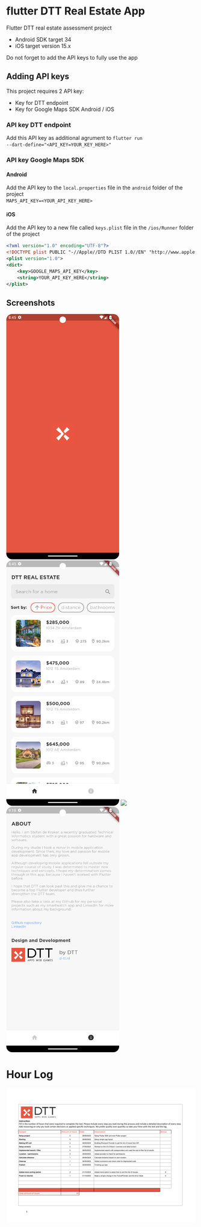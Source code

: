 # flutter DTT Real Estate App
Flutter DTT real estate assessment project


- Android SDK target 34
- iOS target version 15.x

Do not forget to add the API keys to fully use the app

## Adding API keys
This project requires 2 API key:
- Key for DTT endpoint
- Key for Google Maps SDK Android / iOS

### API key DTT endpoint
Add this API key as additional agrument to `flutter run` \
`--dart-define="<API_KEY=YOUR_KEY_HERE>"`

### API key Google Maps SDK
#### Android
Add the API key to the `local.properties` file in the `android` folder of the project \
`MAPS_API_KEY=<YOUR_API_KEY_HERE>`

#### iOS
Add the API key to a new file called `keys.plist` file in the `/ios/Runner` folder of the project
```xml
<?xml version="1.0" encoding="UTF-8"?>
<!DOCTYPE plist PUBLIC "-//Apple//DTD PLIST 1.0//EN" "http://www.apple.com/DTDs/PropertyList-1.0.dtd">
<plist version="1.0">
<dict>
	<key>GOOGLE_MAPS_API_KEY</key>
	<string>YOUR_API_KEY_HERE</string>
</plist>
```

## Screenshots

<p float="center">
	<img src="screenshot/screenshot_1.png" width="300" />
	<img src="screenshot/screenshot_2.png" width="300" /> 
	<img src="screenshot/screenshot_3.png" width="300" />
	<img src="screenshot/screenshot_4.png" width="300" />
</p>

# Hour Log

<p float="left">
	<img src="screenshot/hour-log.png" width="1200" />
</p>



